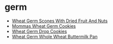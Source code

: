 # germ

 * [Wheat Germ Scones With Dried Fruit And Nuts](index/w/wheat-germ-scones-with-dried-fruit-and-nuts-352552.json)
 * [Mommas Wheat Germ Cookies](index/m/mommas-wheat-germ-cookies.json)
 * [Wheat Germ Drop Cookies](index/w/wheat-germ-drop-cookies.json)
 * [Wheat Germ Whole Wheat Buttermilk Pan](index/w/wheat-germ-whole-wheat-buttermilk-pan.json)
